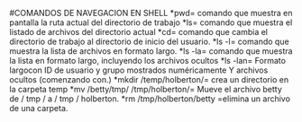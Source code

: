 #COMANDOS DE NAVEGACION EN SHELL
*pwd= comando que muestra en pantalla la ruta actual del directorio de trabajo
*ls= comando que muestra el listado de archivos del directorio actual
*cd= comando que cambia el directorio de trabajo al directorio de inicio del usuario.
*ls -l= comando que muestra la lista de archivos en formato largo.
*ls -la= comando que muestra la lista en formato largo, incluyendo los archivos ocultos
*ls -lan= Formato largocon ID de usuario y grupo mostrados numéricamente Y archivos ocultos (comenzando con.)
*mkdir /temp/holberton/= crea un directorio en la carpeta temp
*mv /betty/tmp/ /tmp/holberton/= Mueve el archivo betty de / tmp / a / tmp / holberton.
*rm /tmp/holberton/betty =elimina un archivo de una carpeta.